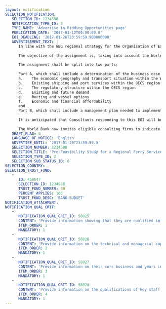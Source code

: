 ```yaml
---
layout: notification
SELECTION_NOTIFICATION: 
   SELECTION_ID: 1234588
   NOTIFICATION_TYPE_ID: 3
   TYPE_NAME: 'Advertise in Bidding Opportunities page'
   PUBLICATION_DATE: '2017-01-12T00:00:00.0'
   EOI_DEADLINE: '2017-01-26T23:59:59.900000000'
   ADVERTISEMENT_TEXT: |
      In line with the WBG regional strategy for the Organisation of Eastern Caribbean States (OECS) and ongoing operational support on competitiveness especially in the sectors of tourism and agribusiness, the WBG intends to carry out a pre-feasibility study to explore the options for an inter-island ferry system within the OECS in order to better integrate these small economies and to facilitate the transport of passengers and goods across the region. 
      
      The objective of the assignment is, taking into account the World Banks environmental and social safeguards, to assess the technical, economic and financial feasibility of operating a regional ferry service or services within the OECS region.
      
      The assignment shall be split into two parts;
      
      Part A, which shall include a determination of the business case for ferry services on particular routes or a combination of routes within the OECS region; taking into account: 
      a.	The economic geography and transport situation within the Windward and Leeward Islands of the Eastern Caribbean
      b.	Existing shipping and port services within the OECS region
      c.	The regulatory structure within the OECS region
      d.	Existing and future demand 
      e.	Routing and vessel options 
      f.	Economic and financial affordability
      and
      Part B, which shall include a management plan needed to implement the operation of a regional ferry services or services. It shall include making a management case that sets out clear governance and other arrangements within the OECS including action plans for the development of the project though public, private or a combination of public and private partnerships, financial projections, etc. The detailed TORs are included. 
      
      It is anticipated that Consultants responding to this EOI will be firms, or consortia of firms (with one firm designated as the lead vendor).
      
      The World Bank now invites eligible consulting firms to indicate their interest in providing the Services. Interested parties must provide information indicating that they are qualified to perform the services.
   DRAFT_FLAG: 0
   LANGUAGE_OF_NOTICE: 'English'
   ADVERTISE_UNTIL: '2017-01-26T23:59:59.0'
   SELECTION_NUMBER: 1234588
   SELECTION_TITLE: 'Pre-Feasibility Study for a Regional Ferry Service In The Eastern Caribbean'
   SELECTION_TYPE_ID: 2
   SELECTION_SUB_STATUS_ID: 8
SELECTION_COUNTRY: 
SELECTION_TRUST_FUND: 
   - 
      ID: 458647
      SELECTION_ID: 1234588
      TRUST_FUND_NUMBER: BB
      PERCENT_APPLIES: 100
      TRUST_FUND_DESC: 'BANK BUDGET'
NOTIFICATION_ATTACHMENT: 
NOTIFICATION_QUAL_CRIT: 
   - 
      NOTIFICATION_QUAL_CRIT_ID: 58025
      CONTENT: 'Provide information showing that they are qualified in the field of the assignment, as described in the TORs.'
      ITEM_ORDER: 1
      MANDATORY: 1
   - 
      NOTIFICATION_QUAL_CRIT_ID: 58026
      CONTENT: 'Provide information on the technical and managerial capabilities of the firm.'
      ITEM_ORDER: 2
      MANDATORY: 1
   - 
      NOTIFICATION_QUAL_CRIT_ID: 58027
      CONTENT: 'Provide information on their core business and years in business.'
      ITEM_ORDER: 3
      MANDATORY: 1
   - 
      NOTIFICATION_QUAL_CRIT_ID: 58028
      CONTENT: 'Provide information on the qualifications of key staff.'
      ITEM_ORDER: 4
      MANDATORY: 1
---
```

